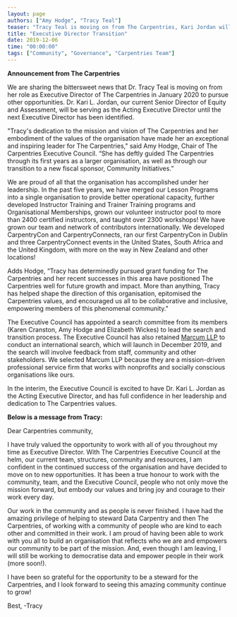 ```yaml
---
layout: page
authors: ["Amy Hodge", "Tracy Teal"]
teaser: "Tracy Teal is moving on from The Carpentries, Kari Jordan will serve as Acting Executive Director"
title: "Executive Director Transition"
date: 2019-12-06
time: "00:00:00"
tags: ["Community", "Governance", "Carpentries Team"]
---
```


**Announcement from The Carpentries**

We are sharing the bittersweet news that Dr. Tracy Teal is moving on from her role as Executive Director of The Carpentries in January 2020 to pursue other opportunities. Dr. Kari L. Jordan, our current Senior Director of Equity and Assessment, will be serving as the Acting Executive Director until the next Executive Director has been identified. 

"Tracy's dedication to the mission and vision of The Carpentries and her embodiment of the values of the organisation have made her an exceptional and inspiring leader for The Carpentries," said Amy Hodge, Chair of The Carpentries Executive Council. “She has deftly guided The Carpentries through its first years as a larger organisation, as well as through our transition to a new fiscal sponsor, Community Initiatives.”

We are proud of all that the organisation has accomplished under her leadership. In the past five years, we have merged our Lesson Programs into a single organisation to provide better operational capacity, further developed Instructor Training and Trainer Training programs and Organisational Memberships, grown our volunteer instructor pool to more than 2400 certified instructors, and taught over 2300 workshops! We have grown our team and network of contributors internationally.  We developed CarpentryCon and CarpentryConnects, ran our first CarpentryCon in Dublin and three CarpentryConnect events in the United States, South Africa and the United Kingdom, with more on the way in New Zealand and other locations! 

Adds Hodge, “Tracy has determinedly pursued grant funding for The Carpentries and her recent successes in this area have positioned The Carpentries well for future growth and impact. More than anything, Tracy has helped shape the direction of this organisation, epitomised the Carpentries values, and encouraged us all to be collaborative and inclusive, empowering members of this phenomenal community."

The Executive Council has appointed a search committee from its members (Karen Cranston, Amy Hodge and Elizabeth Wickes) to lead the search and transition process. The Executive Council has also retained [Marcum LLP](http://www.marcumllp.com/careers/core-values) to conduct an international search, which will launch in December 2019, and the search will involve feedback from staff, community and other stakeholders. We selected Marcum LLP because they are a mission-driven professional service firm that works with nonprofits and socially conscious organisations like ours.

In the interim, the Executive Council is excited to have Dr. Kari L. Jordan as the Acting Executive Director, and has full confidence in her leadership and dedication to The Carpentries values. 

**Below is a message from Tracy:**

Dear Carpentries community,

I have truly valued the opportunity to work with all of you throughout my time as Executive Director. With The Carpentries Executive Council at the helm, our current team, structures, community and resources, I am confident in the continued success of the organisation and have decided to move on to new opportunities. It has been a true honour to work with the community, team, and the Executive Council, people who not only move the mission forward, but embody our values and bring joy and courage to their work every day. 

Our work in the community and as people is never finished. I have had the amazing privilege of helping to steward Data Carpentry and then The Carpentries, of working with a community of people who are kind to each other and committed in their work. I am proud of having been able to work with you all to build an organisation that reflects who we are and empowers our community to be part of the mission. And, even though I am leaving, I will still be working to democratise data and empower people in their work (more soon!). 

I have been so grateful for the opportunity to be a steward for the Carpentries, and I look forward to seeing this amazing community continue to grow!

Best,
-Tracy



